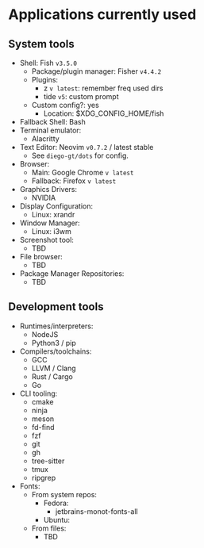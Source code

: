 # Applications currently used

## System tools
- Shell: Fish `v3.5.0`
    - Package/plugin manager: Fisher `v4.4.2`
    - Plugins:
        - z `v latest`: remember freq used dirs
        - tide `v5`: custom prompt
    - Custom config?: yes
        - Location: $XDG_CONFIG_HOME/fish
- Fallback Shell: Bash
- Terminal emulator:
    - Alacritty
- Text Editor: Neovim `v0.7.2` / latest stable
    - See `diego-gt/dots` for config.
- Browser:
    - Main: Google Chrome `v latest`
    - Fallback: Firefox `v latest`
- Graphics Drivers:
    - NVIDIA
- Display Configuration:
    - Linux: xrandr
- Window Manager:
    - Linux: i3wm
- Screenshot tool:
    - TBD
- File browser:
    - TBD
- Package Manager Repositories:
    - TBD

## Development tools
- Runtimes/interpreters:
    - NodeJS
    - Python3 / pip
- Compilers/toolchains:
    - GCC
    - LLVM / Clang
    - Rust / Cargo
    - Go
- CLI tooling:
    - cmake
    - ninja
    - meson
    - fd-find
    - fzf
    - git
    - gh
    - tree-sitter
    - tmux
    - ripgrep
- Fonts:
    - From system repos:
        - Fedora:
            - jetbrains-monot-fonts-all
        - Ubuntu:
    - From files:
        - TBD

